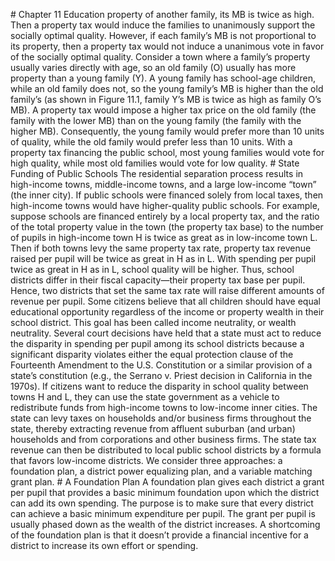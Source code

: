 \# Chapter 11 Education property of another family, its MB is twice as high. Then a property tax would induce the families to unanimously support the socially optimal quality. However, if each family’s MB is not proportional to its property, then a property tax would not induce a unanimous vote in favor of the socially optimal quality. Consider a town where a family’s property usually varies directly with age, so an old family (O) usually has more property than a young family (Y). A young family has school-age children, while an old family does not, so the young family’s MB is higher than the old family’s (as shown in Figure 11.1, family Y’s MB is twice as high as family O’s MB). A property tax would impose a higher tax price on the old family (the family with the lower MB) than on the young family (the family with the higher MB). Consequently, the young family would prefer more than 10 units of quality, while the old family would prefer less than 10 units. With a property tax financing the public school, most young families would vote for high quality, while most old families would vote for low quality. # State Funding of Public Schools The residential separation process results in high-income towns, middle-income towns, and a large low-income “town” (the inner city). If public schools were financed solely from local taxes, then high-income towns would have higher-quality public schools. For example, suppose schools are financed entirely by a local property tax, and the ratio of the total property value in the town (the property tax base) to the number of pupils in high-income town H is twice as great as in low-income town L. Then if both towns levy the same property tax rate, property tax revenue raised per pupil will be twice as great in H as in L. With spending per pupil twice as great in H as in L, school quality will be higher. Thus, school districts differ in their fiscal capacity—their property tax base per pupil. Hence, two districts that set the same tax rate will raise different amounts of revenue per pupil. Some citizens believe that all children should have equal educational opportunity regardless of the income or property wealth in their school district. This goal has been called income neutrality, or wealth neutrality. Several court decisions have held that a state must act to reduce the disparity in spending per pupil among its school districts because a significant disparity violates either the equal protection clause of the Fourteenth Amendment to the U.S. Constitution or a similar provision of a state’s constitution (e.g., the Serrano v. Priest decision in California in the 1970s). If citizens want to reduce the disparity in school quality between towns H and L, they can use the state government as a vehicle to redistribute funds from high-income towns to low-income inner cities. The state can levy taxes on households and/or business firms throughout the state, thereby extracting revenue from affluent suburban (and urban) households and from corporations and other business firms. The state tax revenue can then be distributed to local public school districts by a formula that favors low-income districts. We consider three approaches: a foundation plan, a district power equalizing plan, and a variable matching grant plan. # A Foundation Plan A foundation plan gives each district a grant per pupil that provides a basic minimum foundation upon which the district can add its own spending. The purpose is to make sure that every district can achieve a basic minimum expenditure per pupil. The grant per pupil is usually phased down as the wealth of the district increases. A shortcoming of the foundation plan is that it doesn’t provide a financial incentive for a district to increase its own effort or spending.